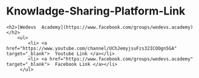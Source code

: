 # Knowladge-Sharing-Platform-Link
  []()
  <!--Wedevs Platform-->
    <h2>[Wedevs  Academy](https://www.facebook.com/groups/wedevs.academy) </h2>
        <ul>
            <li> <a href="https://www.youtube.com/channel/UChJemyjsuFzs32ICOOgn5GA" target="_blank">  Youtube Link </a></li> 
            <li> <a href="https://www.facebook.com/groups/wedevs.academy" target="_blank">  Facebook Link </a></li> 
         </ul>
